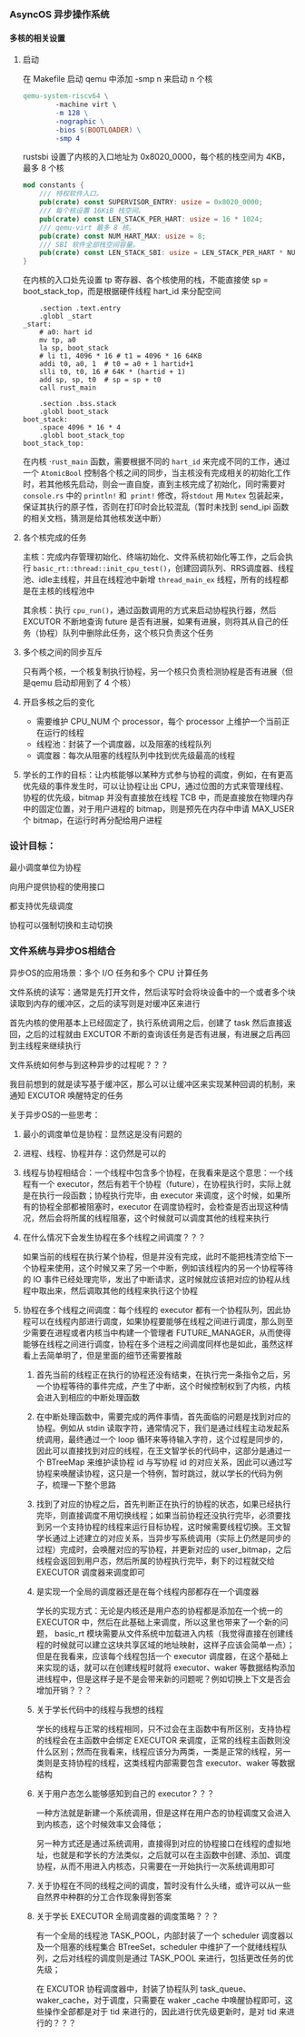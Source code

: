 ### AsyncOS 异步操作系统

#### 多核的相关设置

1. 启动

    在 Makefile 启动 qemu 中添加 -smp n 来启动 n 个核

    ```makefile
    qemu-system-riscv64 \
    		-machine virt \
    		-m 128 \
    		-nographic \
    		-bios $(BOOTLOADER) \
    		-smp 4
    ```

    rustsbi 设置了内核的入口地址为 0x8020_0000，每个核的栈空间为 4KB，最多 8 个核

    ```rust
    mod constants {
        /// 特权软件入口。
        pub(crate) const SUPERVISOR_ENTRY: usize = 0x8020_0000;
        /// 每个核设置 16KiB 栈空间。
        pub(crate) const LEN_STACK_PER_HART: usize = 16 * 1024;
        /// qemu-virt 最多 8 核。
        pub(crate) const NUM_HART_MAX: usize = 8;
        /// SBI 软件全部栈空间容量。
        pub(crate) const LEN_STACK_SBI: usize = LEN_STACK_PER_HART * NUM_HART_MAX;
    }
    ```

    在内核的入口处先设置 tp 寄存器、各个核使用的栈，不能直接使 sp = boot_stack_top，而是根据硬件线程 hart_id 来分配空间

    ```assembly
        .section .text.entry
        .globl _start
    _start:
        # a0: hart id
        mv tp, a0
        la sp, boot_stack
        # li t1, 4096 * 16 # t1 = 4096 * 16 64KB
        addi t0, a0, 1  # t0 = a0 + 1 hartid+1
        slli t0, t0, 16 # 64K * (hartid + 1)
        add sp, sp, t0  # sp = sp + t0
        call rust_main
    
        .section .bss.stack
        .globl boot_stack
    boot_stack:
        .space 4096 * 16 * 4
        .globl boot_stack_top
    boot_stack_top:
    ```

    在内核 ·`rust_main` 函数，需要根据不同的 `hart_id` 来完成不同的工作，通过一个 `AtomicBool` 控制各个核之间的同步，当主核没有完成相关的初始化工作时，若其他核先启动，则会一直自旋，直到主核完成了初始化，同时需要对 `console.rs` 中的 `println!` 和` print!` 修改，将`stdout` 用 `Mutex` 包装起来，保证其执行的原子性，否则在打印时会比较混乱（暂时未找到 send_ipi 函数的相关文档，猜测是给其他核发送中断）

2. 各个核完成的任务

    主核：完成内存管理初始化、终端初始化、文件系统初始化等工作，之后会执行 `basic_rt::thread::init_cpu_test()`，创建回调队列、RRS调度器、线程池、idle主线程，并且在线程池中新增 `thread_main_ex` 线程，所有的线程都是在主核的线程池中

    其余核：执行 `cpu_run()`，通过函数调用的方式来启动协程执行器，然后 EXCUTOR 不断地查询 future 是否有进展，如果有进展，则将其从自己的任务（协程）队列中删除此任务，这个核只负责这个任务

3. 多个核之间的同步互斥

    只有两个核，一个核复制执行协程，另一个核只负责检测协程是否有进展（但是qemu 启动却用到了 4 个核）

4. 开启多核之后的变化

    - 需要维护 CPU_NUM 个 processor，每个 processor 上维护一个当前正在运行的线程
    - 线程池：封装了一个调度器，以及阻塞的线程队列
    - 调度器：每次从阻塞的线程队列中找到优先级最高的线程

5. 学长的工作的目标：让内核能够以某种方式参与协程的调度，例如，在有更高优先级的事件发生时，可以让协程让出 CPU，通过位图的方式来管理线程、协程的优先级，bitmap 并没有直接放在线程 TCB 中，而是直接放在物理内存中的固定位置，对于用户进程的 bitmap，则是预先在内存中申请 MAX_USER 个 bitmap，在运行时再分配给用户进程

     

     



### 设计目标：

最小调度单位为协程

向用户提供协程的使用接口

都支持优先级调度

协程可以强制切换和主动切换







### 文件系统与异步OS相结合

异步OS的应用场景：多个 I/O 任务和多个 CPU 计算任务

文件系统的读写：通常是先打开文件，然后读写时会将块设备中的一个或者多个块读取到内存的缓冲区，之后的读写则是对缓冲区来进行

首先内核的使用基本上已经固定了，执行系统调用之后，创建了 task 然后直接返回，之后的过程就由 EXCUTOR 不断的查询该任务是否有进展，有进展之后再回到主线程来继续执行

文件系统如何参与到这种异步的过程呢？？？

我目前想到的就是读写基于缓冲区，那么可以让缓冲区来实现某种回调的机制，来通知 EXCUTOR 唤醒特定的任务





关于异步OS的一些思考：

1. 最小的调度单位是协程：显然这是没有问题的

2. 进程、线程、协程并存：这仍然是可以的

3. 线程与协程相结合：一个线程中包含多个协程，在我看来是这个意思：一个线程有一个 executor，然后有若干个协程（future），在协程执行时，实际上就是在执行一段函数；协程执行完毕，由 executor 来调度，这个时候，如果所有的协程全部都被阻塞时，executor 在调度协程时，会检查是否出现这种情况，然后会将所属的线程阻塞，这个时候就可以调度其他的线程来执行

4. 在什么情况下会发生协程在多个线程之间调度？？？

    如果当前的线程在执行某个协程，但是并没有完成，此时不能把栈清空给下一个协程来使用，这个时候又来了另一个中断，例如该线程内的另一个协程等待的 IO 事件已经处理完毕，发出了中断请求，这时候就应该把对应的协程从线程中取出来，然后调取其他的线程来执行这个协程

5. 协程在多个线程之间调度：每个线程的 executor 都有一个协程队列，因此协程可以在线程内部进行调度，如果协程要能够在线程之间进行调度，那么则至少需要在进程或者内核当中构建一个管理者 FUTURE_MANAGER，从而使得能够在线程之间进行调度，协程在多个进程之间调度同样也是如此，虽然这样看上去简单明了，但是里面的细节还需要推敲

    1. 首先当前的线程正在执行的协程还没有结束，在执行完一条指令之后，另一个协程等待的事件完成，产生了中断，这个时候控制权到了内核，内核会进入到相应的中断处理函数

    2. 在中断处理函数中，需要完成的两件事情，首先面临的问题是找到对应的协程。例如从 stdin 读取字符，通常情况下，我们是通过线程主动发起系统调用，最终通过一个 loop 循环来等待输入字符，这个过程是同步的，因此可以直接找到对应的线程，在王文智学长的代码中，这部分是通过一个 BTreeMap 来维护读协程 id 与写协程 id 的对应关系，因此可以通过写协程来唤醒读协程，这只是一个特例，暂时跳过，就以学长的代码为例子，梳理一下整个思路

    3. 找到了对应的协程之后，首先判断正在执行的协程的状态，如果已经执行完毕，则直接调度不用切换线程；如果当前协程还没执行完毕，必须要找到另一个支持协程的线程来运行目标协程，这时候需要线程切换。王文智学长通过上述建立的对应关系，当异步写系统调用（实际上仍然是同步的过程）完成时，会唤醒对应的写协程，并更新对应的 user_bitmap，之后线程会返回到用户态，然后所属的协程执行完毕，剩下的过程就交给 EXECUTOR 调度器来调度即可

    4. 是实现一个全局的调度器还是在每个线程内部都存在一个调度器

        学长的实现方式：无论是内核还是用户态的协程都是添加在一个统一的 EXECUTOR 中，然后在此基础上来调度，所以这里也带来了一个新的问题， basic_rt 模块需要从文件系统中加载进入内核（我觉得直接在创建线程的时候就可以建立这块共享区域的地址映射，这样子应该会简单一点）；但是在我看来，应该每个线程包括一个 executor 调度器，在这个基础上来实现的话，就可以在创建线程时就将 executor、waker 等数据结构添加进线程中，但是这样子是不是会带来新的问题呢？例如切换上下文是否会增加开销？？？

    5. 关于学长代码中的线程与我想的线程

        学长的线程与正常的线程相同，只不过会在主函数中有所区别，支持协程的线程会在主函数中会绑定 EXECUTOR 来调度，正常的线程主函数则没什么区别；然而在我看来，线程应该分为两类，一类是正常的线程，另一类则是支持协程的线程，这类线程内部需要包含 executor、waker 等数据结构

    6. 关于用户态怎么能够感知到自己的 executor？？？

        一种方法就是新建一个系统调用，但是这样在用户态的协程调度又会进入到内核态，这个时候效率又会降低；

        另一种方式还是通过系统调用，直接得到对应的协程接口在线程的虚拟地址，也就是和学长的方法类似，之后就可以在主函数中创建、添加、调度协程，从而不用进入内核态，只需要在一开始执行一次系统调用即可

    7. 关于协程在不同的线程之间的调度，暂时没有什么头绪，或许可以从一些自然界中种群的分工合作现象得到答案

    8. 关于学长 EXECUTOR 全局调度器的调度策略？？？

        有一个全局的线程池 TASK_POOL，内部封装了一个 scheduler 调度器以及一个阻塞的线程集合 BTreeSet，scheduler 中维护了一个就绪线程队列，之后对线程的调度则是通过 TASK_POOL 来进行，包括更改任务的优先级；

        在 EXCUTOR 协程调度器中，封装了协程队列 task_queue、waker_cache，对于调度，只需要在 waker _cache 中唤醒协程即可，这些操作全部都是对于 tid 来进行的，因此进行优先级更新时，是对 tid 来进行的？？？







